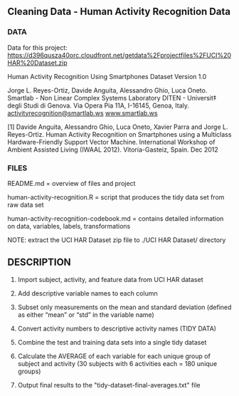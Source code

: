 ## Cleaning Data - Human Activity Recognition Data   

### DATA

Data for this project:
https://d396qusza40orc.cloudfront.net/getdata%2Fprojectfiles%2FUCI%20HAR%20Dataset.zip

Human Activity Recognition Using Smartphones Dataset
Version 1.0

Jorge L. Reyes-Ortiz, Davide Anguita, Alessandro Ghio, Luca Oneto.
Smartlab - Non Linear Complex Systems Laboratory
DITEN - Universit‡ degli Studi di Genova.
Via Opera Pia 11A, I-16145, Genoa, Italy.
activityrecognition@smartlab.ws
www.smartlab.ws

[1] Davide Anguita, Alessandro Ghio, Luca Oneto, Xavier Parra and Jorge L. Reyes-Ortiz. Human Activity Recognition on Smartphones using a Multiclass Hardware-Friendly Support Vector Machine. International Workshop of Ambient Assisted Living (IWAAL 2012). Vitoria-Gasteiz, Spain. Dec 2012

### FILES

README.md = overview of files and project

human-activity-recognition.R = script that produces the tidy data set from raw data set

human-activity-recognition-codebook.md = contains detailed information on data, variables, labels, transformations

NOTE: extract the UCI HAR Dataset zip file to ./UCI HAR Dataset/ directory

## DESCRIPTION

1. Import subject, activity, and feature data from UCI HAR dataset

2. Add descriptive variable names to each column

3. Subset only measurements on the mean and standard deviation (defined as either “mean” or “std” in the variable name)

4. Convert activity numbers to descriptive activity names (TIDY DATA)

5. Combine the test and training data sets into a single tidy dataset

6. Calculate the AVERAGE of each variable for each unique group of subject and activity (30 subjects with 6 activities each = 180 unique groups)

7. Output final results to the "tidy-dataset-final-averages.txt" file
